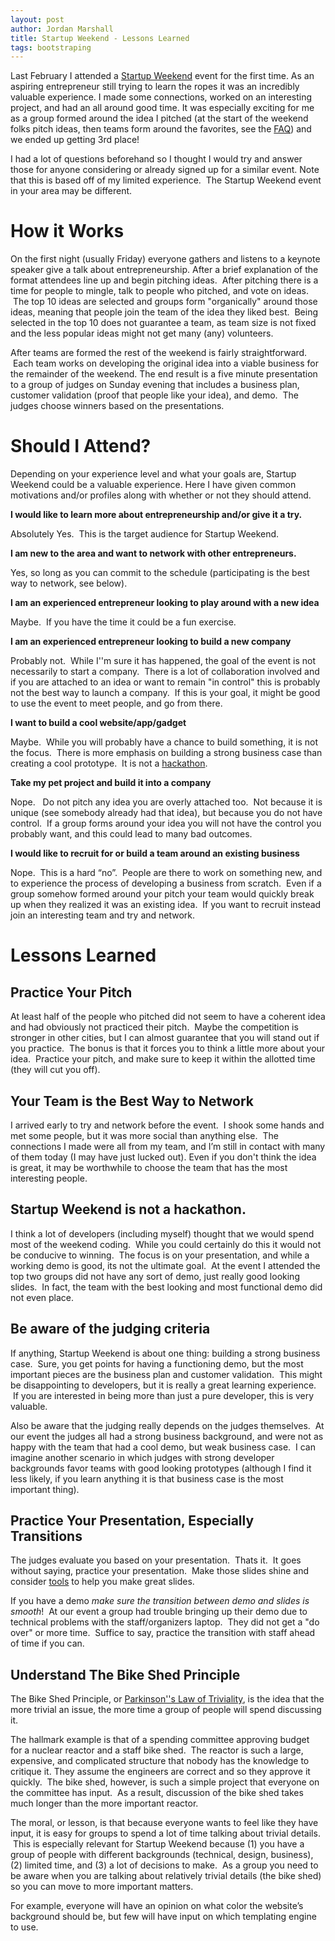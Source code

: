 ```yaml
---
layout: post
author: Jordan Marshall
title: Startup Weekend - Lessons Learned
tags: bootstraping
---
```

Last February I attended a <a href="http://startupweekend.org/about/">Startup Weekend</a> event for the first time.  As an aspiring entrepreneur still trying to learn the ropes it was an incredibly valuable experience.   I made some connections, worked on an interesting project, and had an all around good time.  It was especially exciting for me as a group formed around the idea I pitched (at the start of the weekend folks pitch ideas, then teams form around the favorites, see the <a href="http://startupweekend.org/about/firsttimer/">FAQ</a>) and we ended up getting 3rd place!

 I had a lot of questions beforehand so I thought I would try and answer those for anyone considering or already signed up for a similar event.  Note that this is based off of my limited experience.  The Startup Weekend event in your area may be different.
 
# How it Works
 
 On the first night (usually Friday) everyone gathers and listens to a keynote speaker give a talk about entrepreneurship.  After a brief explanation of the format attendees line up and begin pitching ideas.  After pitching there is a time for people to mingle, talk to people who pitched, and vote on ideas.  The top 10 ideas are selected and groups form "organically" around those ideas, meaning that people join the team  of the idea they liked best.  Being selected in the top 10 does not guarantee a team, as team size is not fixed and the less popular ideas might not get many (any) volunteers.

After teams are formed the rest of the weekend is fairly straightforward.  Each team works on developing the original idea into a viable business for the remainder of the weekend.
The end result is a five minute presentation to a group of judges on Sunday evening that includes a business plan, customer validation (proof that people like your idea), 
and demo.  The judges choose winners based on the presentations.

# Should I Attend?

Depending on your experience level and what your goals are, Startup Weekend could be a valuable experience. Here I have given common motivations and/or profiles along with whether or not they should attend.

<strong>I would like to learn more about entrepreneurship and/or give it a try.</strong>

Absolutely Yes.  This is the target audience for Startup Weekend.

<strong>I am new to the area and want to network with other entrepreneurs.</strong>

Yes, so long as you can commit to the schedule (participating is the best way to network, see below).

<strong>I am an experienced entrepreneur looking to play around with a new idea</strong>

Maybe.  If you have the time it could be a fun exercise.

<strong>I am an experienced entrepreneur looking to build a new company</strong>

Probably not.  While I''m sure it has happened, the goal of the event is not necessarily to start a company.  There is a lot of collaboration involved and if you are attached to an idea or want to remain "in control" this is probably not the best way to launch a company.  If this is your goal, it might be good to use the event to meet people, and go from there.

<strong>I want to build a cool website/app/gadget</strong>

Maybe.  While you will probably have a chance to build something, it is not the focus.  There is more emphasis on building a strong business case than creating a cool prototype.  It is not a <a href="http://en.wikipedia.org/wiki/Hackathon">hackathon</a>.

<strong>Take my pet project and build it into a company</strong>

Nope.   Do not pitch any idea you are overly attached too.  Not because it is unique (see somebody already had that idea), but because you do not have control.  If a group forms around your idea you will not have the control you probably want, and this could lead to many bad outcomes.

<strong>I would like to recruit for or build a team around an existing business</strong>

Nope.  This is a hard “no”.  People are there to work on something new, and to experience the process of developing a business from scratch.  Even if a group somehow formed around your pitch your team would quickly break up when they realized it was an existing idea.  If you want to recruit instead join an interesting team and try and network.

# Lessons Learned

## Practice Your Pitch

At least half of the people who pitched did not seem to have a coherent idea and had obviously not practiced their pitch.  Maybe the competition is stronger in other cities, but I can almost guarantee that you will stand out if you practice.  The bonus is that it forces you to think a little more about your idea.  Practice your pitch, and make sure to keep it within the allotted time (they will cut you off).

## Your Team is the Best Way to Network

I arrived early to try and network before the event.  I shook some hands and met some people, but it was more social than anything else.  The connections I made were all from my team, and I’m still in contact with many of them today (I may have just lucked out).  Even if you don't think the idea is great, it may be worthwhile to choose the team that has the most interesting people.

## Startup Weekend is not a hackathon. 

I think a lot of developers (including myself) thought that we would spend most of the weekend coding.  While you could certainly do this it would not be conducive to winning.  The focus is on your presentation, and while a working demo is good, its not the ultimate goal.  At the event I attended the top two groups did not have any sort of demo, just really good looking slides.  In fact, the team with the best looking and most functional demo did not even place.

## Be aware of the judging criteria

If anything, Startup Weekend is about one thing: building a strong business case.  Sure, you get points for having a functioning demo, but the most important pieces are the business plan and customer validation.  This might be disappointing to developers, but it is really a great learning experience.  If you are interested in being more than just a pure developer, this is very valuable.

Also be aware that the judging really depends on the judges themselves.  At our event the judges all had a strong business background, and were not as happy with the team that had a cool demo, but weak business case.  I can imagine another scenario in which judges with strong developer backgrounds favor teams with good looking prototypes (although I find it less likely, if you learn anything it is that business case is the most important thing).

## Practice Your Presentation, Especially Transitions

The judges evaluate you based on your presentation.  Thats it.  It goes without saying, practice your presentation.  Make those slides shine and consider <a href="https://prezi.com/presentation-software/?gclid=CJnry9ur7cACFVJo7Aod0joA-g">tools</a> to help you make great slides.

If you have a demo <em>make sure the transition between demo and slides is smooth</em>!  At our event a group had trouble bringing up their demo due to technical problems with the staff/organizers laptop.  They did not get a "do over" or more time.  Suffice to say, practice the transition with staff ahead of time if you can.

## Understand The Bike Shed Principle

The Bike Shed Principle, or <a href="http://en.wikipedia.org/wiki/Parkinson''s_law_of_triviality">Parkinson''s Law of Triviality</a>, is the idea that the more trivial an issue, the more time a group of people will spend discussing it.

The hallmark example is that of a spending committee approving budget for a nuclear reactor and a staff bike shed.  The reactor is such a large, expensive, and complicated structure that nobody has the knowledge to critique it. They assume the engineers are correct and so they approve it quickly.  The bike shed, however, is such a simple project that everyone on the committee has input.  As a result, discussion of the bike shed takes much longer than the more important reactor.

The moral, or lesson, is that because everyone wants to feel like they have input, it is easy for groups to spend a lot of time talking about trivial details.  This is especially relevant for Startup Weekend because (1) you have a group of people with different backgrounds (technical, design, business), (2) limited time, and (3) a lot of decisions to make.  As a group you need to be aware when you are talking about relatively trivial details (the bike shed) so you can move to more important matters.

For example, everyone will have an opinion on what color the website’s background should be, but few will have input on which templating engine to use.